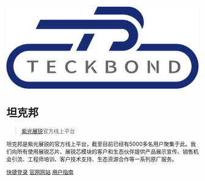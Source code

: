 ![](_coverpage.assets/teckbond_logo.png ':size=20%')

# 坦克邦

> [紫光展锐](https://www.unisoc.com)官方线上平台

<p align = "left">坦克邦是紫光展锐的官方线上平台，截至目前已经有5000多名用户聚集于此。我们向所有使用展锐芯片、展锐芯模块的客户和生态伙伴提供产品展示宣传、销售机会引流、工程师培训、客户技术支持、生态资源合作等一系列原厂服务。</p>

[快捷登录](https://www.teckbond.com/portal/html/#/home/loginDL?ex=1334379650155085825)
[官网网站](https://www.teckbond.com)
[用户指南](/README)
